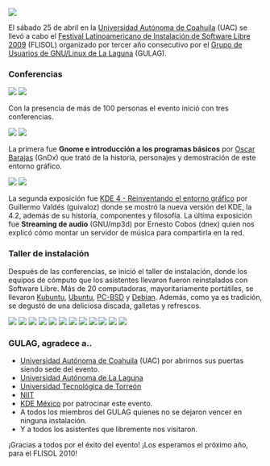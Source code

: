 
<a href="gulag-flisol-2009/guivaloz-19-gulag-flisol-2009.jpg"><img class="img-responsive" src="gulag-flisol-2009/guivaloz-19-gulag-flisol-2009-small.jpg"></a>

El sábado 25 de abril en la [Universidad Autónoma de Coahuila](http://www.uadec.mx/) (UAC) se llevó a cabo el [Festival Latinoamericano de Instalación de Software Libre 2009](http://www.flisol.net/) (FLISOL) organizado por tercer año consecutivo por el [Grupo de Usuarios de GNU/Linux de La Laguna](http://www.gulag.org.mx/) (GULAG).

### Conferencias

<a href="gulag-flisol-2009/guivaloz-01-inauguracion.jpg"><img class="img-responsive" src="gulag-flisol-2009/guivaloz-01-inauguracion-small.jpg"></a> <a href="gulag-flisol-2009/guivaloz-02-conferencias.jpg"><img class="img-responsive" src="gulag-flisol-2009/guivaloz-02-conferencias-small.jpg"></a>

Con la presencia de más de 100 personas el evento inició con tres conferencias.

<a href="gulag-flisol-2009/guivaloz-06-asistentes.jpg"><img class="img-responsive" src="gulag-flisol-2009/guivaloz-06-asistentes-small.jpg"></a> <a href="gulag-flisol-2009/guivaloz-03-conferencia-gnome.jpg"><img class="img-responsive" src="gulag-flisol-2009/guivaloz-03-conferencia-gnome-small.jpg"></a>

La primera fue **Gnome e introducción a los programas básicos** por [Oscar Barajas](http://gndx.org/) (GnDx) que trató de la historia, personajes y demostración de este entorno gráfico.

<a href="gulag-flisol-2009/guivaloz-04-conferencia-kde4.jpg"><img class="img-responsive" src="gulag-flisol-2009/guivaloz-04-conferencia-kde4-small.jpg"></a> <a href="gulag-flisol-2009/guivaloz-05-conferencia-gnump3d.jpg"><img class="img-responsive" src="gulag-flisol-2009/guivaloz-05-conferencia-gnump3d-small.jpg"></a>

La segunda exposición fue [KDE 4 - Reinventando el entorno gráfico](http://www.movimientolibre.com/presentaciones/kde-4-reinventando-el-entorno-grafico.html) por Guillermo Valdés (guivaloz) donde se mostró la nueva versión del KDE, la 4.2, además de su historia, componentes y filosofía. La última exposición fue **Streaming de audio** (GNU/mp3d) por Ernesto Cobos (dnex) quien nos explicó cómo montar un servidor de música para compartirla en la red.

### Taller de instalación

Después de las conferencias, se inició el taller de instalación, donde los equipos de cómputo que los asistentes llevaron fueron reinstalados con Software Libre. Más de 20 computadoras, mayoritariamente portátiles, se llevaron [Kubuntu](http://www.kubuntu.org/), [Ubuntu](http://www.ubuntu.com/), [PC-BSD](http://www.pcbsd.org/) y [Debian](http://www.debian.org/). Además, como ya es tradición, se degustó de una deliciosa discada, galletas y refrescos.

<a href="gulag-flisol-2009/guivaloz-07-regalando-discos.jpg"><img class="img-responsive" src="gulag-flisol-2009/guivaloz-07-regalando-discos-small.jpg"></a>
<a href="gulag-flisol-2009/guivaloz-08-instalando-software-libre.jpg"><img class="img-responsive" src="gulag-flisol-2009/guivaloz-08-instalando-software-libre-small.jpg"></a>
<a href="gulag-flisol-2009/guivaloz-09-kde35-en-acer-one.jpg"><img class="img-responsive" src="gulag-flisol-2009/guivaloz-09-kde35-en-acer-one-small.jpg"></a>
<a href="gulag-flisol-2009/guivaloz-10-disco-de-kubuntu.jpg"><img class="img-responsive" src="gulag-flisol-2009/guivaloz-10-disco-de-kubuntu-small.jpg"></a>
<a href="gulag-flisol-2009/guivaloz-11-bajo-la-carpa.jpg"><img class="img-responsive" src="gulag-flisol-2009/guivaloz-11-bajo-la-carpa-small.jpg"></a>
<a href="gulag-flisol-2009/guivaloz-12-heroes-del-software-libre.jpg"><img class="img-responsive" src="gulag-flisol-2009/guivaloz-12-heroes-del-software-libre-small.jpg"></a>
<a href="gulag-flisol-2009/guivaloz-13-diablitas-usando-kde42.jpg"><img class="img-responsive" src="gulag-flisol-2009/guivaloz-13-diablitas-usando-kde42-small.jpg"></a>
<a href="gulag-flisol-2009/guivaloz-14-una-instalacion-exitosa-mas.jpg"><img class="img-responsive" src="gulag-flisol-2009/guivaloz-14-una-instalacion-exitosa-mas-small.jpg"></a>
<a href="gulag-flisol-2009/guivaloz-15-laptop-gateway-con-kubuntu.jpg"><img class="img-responsive" src="gulag-flisol-2009/guivaloz-15-laptop-gateway-con-kubuntu-small.jpg"></a>
<a href="gulag-flisol-2009/guivaloz-16-laptop-macbook-con-kubuntu.jpg"><img class="img-responsive" src="gulag-flisol-2009/guivaloz-16-laptop-macbook-con-kubuntu-small.jpg"></a>
<a href="gulag-flisol-2009/guivaloz-17-trabajo-en-equipo.jpg"><img class="img-responsive" src="gulag-flisol-2009/guivaloz-17-trabajo-en-equipo-small.jpg"></a>
<a href="gulag-flisol-2009/guivaloz-18-discada.jpg"><img class="img-responsive" src="gulag-flisol-2009/guivaloz-18-discada-small.jpg"></a>

### GULAG, agradece a..

* [Universidad Autónoma de Coahuila](http://www.uadec.mx/) (UAC) por abrirnos sus puertas siendo sede del evento.
* [Universidad Autónoma de La Laguna](http://www.ual.mx/)
* [Universidad Tecnológica de Torreón](http://www.utt.edu.mx/)
* [NIIT](http://www.niit-laguna.com/)
* [KDE México](http://www.kde.org.mx/) por patrocinar este evento.
* A todos los miembros del GULAG quienes no se dejaron vencer en ninguna instalación.
* Y a todos los asistentes que libremente nos visitaron.

¡Gracias a todos por el éxito del evento! ¡Los esperamos el próximo año, para el FLISOL 2010!
